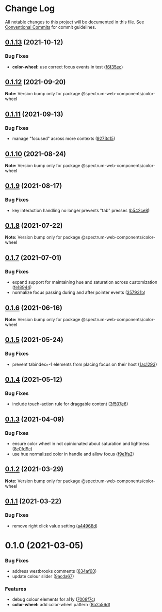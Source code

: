 # Change Log

All notable changes to this project will be documented in this file.
See [Conventional Commits](https://conventionalcommits.org) for commit guidelines.

## [0.1.13](https://github.com/adobe/spectrum-web-components/compare/@spectrum-web-components/color-wheel@0.1.12...@spectrum-web-components/color-wheel@0.1.13) (2021-10-12)

### Bug Fixes

-   **color-wheel:** use correct focus events in test ([f6f35ec](https://github.com/adobe/spectrum-web-components/commit/f6f35ec5359c717331200b8d13dc58d3c4b3ff7a))

## [0.1.12](https://github.com/adobe/spectrum-web-components/compare/@spectrum-web-components/color-wheel@0.1.11...@spectrum-web-components/color-wheel@0.1.12) (2021-09-20)

**Note:** Version bump only for package @spectrum-web-components/color-wheel

## [0.1.11](https://github.com/adobe/spectrum-web-components/compare/@spectrum-web-components/color-wheel@0.1.10...@spectrum-web-components/color-wheel@0.1.11) (2021-09-13)

### Bug Fixes

-   manage "focused" across more contexts ([9273c15](https://github.com/adobe/spectrum-web-components/commit/9273c15144323bd8d62626b4e35b1975bffabf2a))

## [0.1.10](https://github.com/adobe/spectrum-web-components/compare/@spectrum-web-components/color-wheel@0.1.9...@spectrum-web-components/color-wheel@0.1.10) (2021-08-24)

**Note:** Version bump only for package @spectrum-web-components/color-wheel

## [0.1.9](https://github.com/adobe/spectrum-web-components/compare/@spectrum-web-components/color-wheel@0.1.8...@spectrum-web-components/color-wheel@0.1.9) (2021-08-17)

### Bug Fixes

-   key interaction handling no longer prevents "tab" presses ([b542ce8](https://github.com/adobe/spectrum-web-components/commit/b542ce8f98a8a26badfa856f2e09ebda16dbcbb1))

## [0.1.8](https://github.com/adobe/spectrum-web-components/compare/@spectrum-web-components/color-wheel@0.1.7...@spectrum-web-components/color-wheel@0.1.8) (2021-07-22)

**Note:** Version bump only for package @spectrum-web-components/color-wheel

## [0.1.7](https://github.com/adobe/spectrum-web-components/compare/@spectrum-web-components/color-wheel@0.1.6...@spectrum-web-components/color-wheel@0.1.7) (2021-07-01)

### Bug Fixes

-   expand support for maintaining hue and saturation across customization ([fe18944](https://github.com/adobe/spectrum-web-components/commit/fe18944da268bd16fbb3e643fa4695d7e2d0e5d7))
-   normalize focus passing during and after pointer events ([357931b](https://github.com/adobe/spectrum-web-components/commit/357931b6eb803759925b10b629d21878e8249678))

## [0.1.6](https://github.com/adobe/spectrum-web-components/compare/@spectrum-web-components/color-wheel@0.1.5...@spectrum-web-components/color-wheel@0.1.6) (2021-06-16)

**Note:** Version bump only for package @spectrum-web-components/color-wheel

## [0.1.5](https://github.com/adobe/spectrum-web-components/compare/@spectrum-web-components/color-wheel@0.1.4...@spectrum-web-components/color-wheel@0.1.5) (2021-05-24)

### Bug Fixes

-   prevent tabindex=-1 elements from placing focus on their host ([1ac1293](https://github.com/adobe/spectrum-web-components/commit/1ac12931771c6d5fdbc99f5d214702ed644cb81a))

## [0.1.4](https://github.com/adobe/spectrum-web-components/compare/@spectrum-web-components/color-wheel@0.1.3...@spectrum-web-components/color-wheel@0.1.4) (2021-05-12)

### Bug Fixes

-   include touch-action rule for draggable content ([3f507e6](https://github.com/adobe/spectrum-web-components/commit/3f507e6dba718ae2b7415454eba859a9790e43e7))

## [0.1.3](https://github.com/adobe/spectrum-web-components/compare/@spectrum-web-components/color-wheel@0.1.2...@spectrum-web-components/color-wheel@0.1.3) (2021-04-09)

### Bug Fixes

-   ensure color wheel in not opinionated about saturation and lightness ([8e0fd9c](https://github.com/adobe/spectrum-web-components/commit/8e0fd9ca4b341d497b1fd6092ba88e321ee7044a))
-   use hue normalized color in handle and allow focus ([f9e1fa2](https://github.com/adobe/spectrum-web-components/commit/f9e1fa24afd091334341610a49331fc0ec5f8573))

## [0.1.2](https://github.com/adobe/spectrum-web-components/compare/@spectrum-web-components/color-wheel@0.1.1...@spectrum-web-components/color-wheel@0.1.2) (2021-03-29)

**Note:** Version bump only for package @spectrum-web-components/color-wheel

## [0.1.1](https://github.com/adobe/spectrum-web-components/compare/@spectrum-web-components/color-wheel@0.1.0...@spectrum-web-components/color-wheel@0.1.1) (2021-03-22)

### Bug Fixes

-   remove right click value setting ([a44968d](https://github.com/adobe/spectrum-web-components/commit/a44968d09120ad9b54915438fb5a134f306fdab2))

# 0.1.0 (2021-03-05)

### Bug Fixes

-   address westbrooks comments ([634af60](https://github.com/adobe/spectrum-web-components/commit/634af60f88b0c998b30697dfbd13c9c466ed539d))
-   update colour slider ([9acda67](https://github.com/adobe/spectrum-web-components/commit/9acda673d98e39a9928166806926689020dc0577))

### Features

-   debug colour elements for a11y ([7008f7c](https://github.com/adobe/spectrum-web-components/commit/7008f7c0c0b719f6978a8f158bfea4434d1580af))
-   **color-wheel:** add color-wheel pattern ([8b2a56d](https://github.com/adobe/spectrum-web-components/commit/8b2a56de9765cca69f9b84a6a32832971f3814ca))
